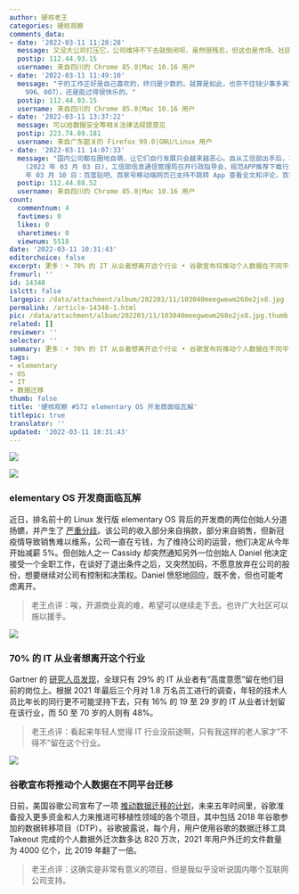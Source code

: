 ```yaml
---
author: 硬核老王
categories: 硬核观察
comments_data:
- date: '2022-03-11 11:28:28'
  message: 又没大公司打压它，公司维持不下去就倒闭呗，虽然很残忍，但这也是市场、社区的自我调节。
  postip: 112.44.93.15
  username: 来自四川的 Chrome 85.0|Mac 10.16 用户
- date: '2022-03-11 11:49:10'
  message: "干的工作正好是自己喜欢的，终归是少数的。就算是如此，也奈不住钱少事多离家远。<br />\r\n<br />\r\n不过呢，工作是工作，生活是生活，只要工作上的事别干涉到生活（比如
    996、007），还是能过得很快乐的。"
  postip: 112.44.93.15
  username: 来自四川的 Chrome 85.0|Mac 10.16 用户
- date: '2022-03-11 13:37:22'
  message: 可以给数据安全等相关法律法规提意见
  postip: 223.74.89.181
  username: 来自广东韶关的 Firefox 99.0|GNU/Linux 用户
- date: '2022-03-11 14:07:33'
  message: "国内公司都在圈地自萌，让它们自行发展只会越来越恶心。自从工信部出手后，不给权限不让用、广告弹窗现象好很多了。<br />\r\n<br />\r\n前段时间
    (2022 年 03 月 03 日)，工信部信息通信管理局召开行政指导会，规范APP推荐下载行为，改善网页浏览服务体验。<br />\r\n<br />\r\n2022
    年 03 月 10 日：百度贴吧、百家号移动端网页已支持不跳转 App 查看全文和评论，百家号默认展开全文 (www。ithome.com/0/607/016.htm)"
  postip: 112.44.88.52
  username: 来自四川的 Chrome 85.0|Mac 10.16 用户
count:
  commentnum: 4
  favtimes: 0
  likes: 0
  sharetimes: 0
  viewnum: 5518
date: '2022-03-11 10:31:43'
editorchoice: false
excerpt: 更多：• 70% 的 IT 从业者想离开这个行业 • 谷歌宣布将推动个人数据在不同平台迁移
fromurl: ''
id: 14348
islctt: false
largepic: /data/attachment/album/202203/11/103040meegwewm268e2jx8.jpg
permalink: /article-14348-1.html
pic: /data/attachment/album/202203/11/103040meegwewm268e2jx8.jpg.thumb.jpg
related: []
reviewer: ''
selector: ''
summary: 更多：• 70% 的 IT 从业者想离开这个行业 • 谷歌宣布将推动个人数据在不同平台迁移
tags:
- elementary
- OS
- IT
- 数据迁移
thumb: false
title: '硬核观察 #572 elementary OS 开发商面临瓦解'
titlepic: true
translator: ''
updated: '2022-03-11 10:31:43'
---
```


![](/data/attachment/album/202203/11/103040meegwewm268e2jx8.jpg)


![](/data/attachment/album/202203/11/102737fhshdfj8837uurnb.jpg)


### elementary OS 开发商面临瓦解


近日，排名前十的 Linux 发行版 elementary OS 背后的开发商的两位创始人分道扬镳，并产生了 [严重分歧](https://lunduke.substack.com/p/elementary-os-is-imploding?s=r)。该公司的收入部分来自捐款，部分来自销售，但新冠疫情导致销售难以维系，公司一直在亏钱，为了维持公司的运营，他们决定从今年开始减薪 5%。但创始人之一 Cassidy 却突然通知另外一位创始人 Daniel 他决定接受一个全职工作，在谈好了退出条件之后，又突然加码，不愿意放弃在公司的股份，想要继续对公司有控制和决策权。Daniel 愤怒地回应，既不舍，但也可能考虑离开。



> 
> 老王点评：唉，开源商业真的难，希望可以继续走下去。也许广大社区可以施以援手。
> 
> 
> 


![](/data/attachment/album/202203/11/103050h3pym7hh3dbhnkbh.jpg)


### 70% 的 IT 从业者想离开这个行业


Gartner 的 [研究人员发现](https://www.theregister.com/2022/03/09/gartner_only_29pc_of_it/)，全球只有 29% 的 IT 从业者有“高度意愿”留在他们目前的岗位上。根据 2021 年最后三个月对 1.8 万名员工进行的调查，年轻的技术人员比年长的同行更不可能坚持下去，只有 16% 的 19 至 29 岁的 IT 从业者计划留在该行业，而 50 至 70 岁的人则有 48%。



> 
> 老王点评：看起来年轻人觉得 IT 行业没前途啊，只有我这样的老人家才“不得不”留在这个行业。
> 
> 
> 


![](/data/attachment/album/202203/11/103113ilti7ckzlhk25nkq.jpg)


### 谷歌宣布将推动个人数据在不同平台迁移


日前，美国谷歌公司宣布了一项 [推动数据迁移的计划](https://9to5google.com/2022/03/09/google-data-transfer-project/)，未来五年时间里，谷歌准备投入更多资金和人力来推进可移植性领域的各个项目，其中包括 2018 年谷歌参加的数据转移项目（DTP）。谷歌披露说，每个月，用户使用谷歌的数据迁移工具 Takeout 完成的个人数据外迁次数多达 820 万次，2021 年用户外迁的文件数量为 4000 亿个，比 2019 年翻了一倍。



> 
> 老王点评：这确实是非常有意义的项目，但是我似乎没听说国内哪个互联网公司支持。
> 
> 
>